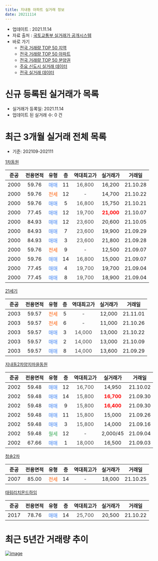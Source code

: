 ```yaml
---
title: 지내동 아파트 실거래 정보
date: 20211114
---
```


* 업데이트 : 2021.11.14
* 자료 출처 : [국토교통부 실거래가 공개시스템](http://rt.molit.go.kr)
* 바로 가기
    * [전국 거래량 TOP 50 지역](https://apt-info.github.io/apt-trade-info/tr)
    * [전국 거래량 TOP 50 아파트](https://apt-info.github.io/apt-trade-info/ta)
    * [전국 거래량 TOP 50 분양권](https://apt-info.github.io/apt-trade-info/tb)
    * [주요 신도시 실거래 데이터](https://apt-info.github.io/apt-trade-info/newtown)
    * [전국 실거래 데이터](https://apt-info.github.io/apt-trade-info/all)



<script async src="https://pagead2.googlesyndication.com/pagead/js/adsbygoogle.js"></script>
<!-- 기본광고 -->
<ins class="adsbygoogle"
     style="display:block"
     data-ad-client="ca-pub-1142216861245946"
     data-ad-slot="4805727019"
     data-ad-format="auto"
     data-full-width-responsive="true"></ins>
<script>
     (adsbygoogle = window.adsbygoogle || []).push({});
</script>


# 신규 등록된 실거래가 목록

* 실거래가 등록일: 2021.11.14
* 업데이트 된 실거래 수: 0 건




<script async src="https://pagead2.googlesyndication.com/pagead/js/adsbygoogle.js"></script>
<!-- 기본광고 -->
<ins class="adsbygoogle"
     style="display:block"
     data-ad-client="ca-pub-1142216861245946"
     data-ad-slot="4805727019"
     data-ad-format="auto"
     data-full-width-responsive="true"></ins>
<script>
     (adsbygoogle = window.adsbygoogle || []).push({});
</script>


# 최근 3개월 실거래 전체 목록
* 기준: 202109-202111


[1차동원](https://search.naver.com/search.naver?query=1%EC%B0%A8%EB%8F%99%EC%9B%90)

|준공|전용면적|유형|층|역대최고가|실거래가|거래일|
|:---:|:---:|:---:|:---:|:---:|:---:|:---:|
|2000|59.76|<span style="color:#4285F3">매매</span>|11|<span style="color:#444444">16,800</span>|16,200|21.10.28|
|2000|59.76|<span style="color:#FF5A00">전세</span>|12|<span style="color:#444444">-</span>|14,700|21.10.22|
|2000|59.76|<span style="color:#4285F3">매매</span>|5|<span style="color:#444444">16,800</span>|15,750|21.10.21|
|2000|77.45|<span style="color:#4285F3">매매</span>|12|<span style="color:#444444">19,700</span>|<b><span style="color:#FF0000">21,000</span></b>|21.10.07|
|2000|84.93|<span style="color:#4285F3">매매</span>|12|<span style="color:#444444">23,600</span>|20,600|21.10.05|
|2000|84.93|<span style="color:#4285F3">매매</span>|7|<span style="color:#444444">23,600</span>|19,900|21.09.29|
|2000|84.93|<span style="color:#4285F3">매매</span>|3|<span style="color:#444444">23,600</span>|21,800|21.09.28|
|2000|59.76|<span style="color:#FF5A00">전세</span>|9|<span style="color:#444444">-</span>|12,500|21.09.07|
|2000|59.76|<span style="color:#4285F3">매매</span>|14|<span style="color:#444444">16,800</span>|15,000|21.09.07|
|2000|77.45|<span style="color:#4285F3">매매</span>|4|<span style="color:#444444">19,700</span>|19,700|21.09.04|
|2000|77.45|<span style="color:#4285F3">매매</span>|8|<span style="color:#444444">19,700</span>|18,900|21.09.04|

[21세기](https://search.naver.com/search.naver?query=21%EC%84%B8%EA%B8%B0)

|준공|전용면적|유형|층|역대최고가|실거래가|거래일|
|:---:|:---:|:---:|:---:|:---:|:---:|:---:|
|2003|59.57|<span style="color:#FF5A00">전세</span>|5|<span style="color:#444444">-</span>|12,000|21.11.01|
|2003|59.57|<span style="color:#FF5A00">전세</span>|6|<span style="color:#444444">-</span>|11,000|21.10.26|
|2003|59.57|<span style="color:#4285F3">매매</span>|3|<span style="color:#444444">14,000</span>|13,000|21.10.22|
|2003|59.57|<span style="color:#4285F3">매매</span>|2|<span style="color:#444444">14,000</span>|13,000|21.10.09|
|2003|59.57|<span style="color:#4285F3">매매</span>|8|<span style="color:#444444">14,000</span>|13,600|21.09.29|

[지내동2차양지마을동원](https://search.naver.com/search.naver?query=%EC%A7%80%EB%82%B4%EB%8F%992%EC%B0%A8%EC%96%91%EC%A7%80%EB%A7%88%EC%9D%84%EB%8F%99%EC%9B%90)

|준공|전용면적|유형|층|역대최고가|실거래가|거래일|
|:---:|:---:|:---:|:---:|:---:|:---:|:---:|
|2002|59.48|<span style="color:#4285F3">매매</span>|12|<span style="color:#444444">16,700</span>|14,950|21.10.02|
|2002|59.48|<span style="color:#4285F3">매매</span>|14|<span style="color:#444444">15,800</span>|<b><span style="color:#FF0000">16,700</span></b>|21.09.30|
|2002|59.48|<span style="color:#4285F3">매매</span>|9|<span style="color:#444444">15,800</span>|<b><span style="color:#FF0000">16,400</span></b>|21.09.30|
|2002|59.48|<span style="color:#4285F3">매매</span>|11|<span style="color:#444444">15,800</span>|15,000|21.09.26|
|2002|59.48|<span style="color:#4285F3">매매</span>|3|<span style="color:#444444">15,800</span>|14,000|21.09.16|
|2002|59.48|<span style="color:#34A853">월세</span>|12|<span style="color:#444444">-</span>|2,000/45|21.09.04|
|2002|67.66|<span style="color:#4285F3">매매</span>|1|<span style="color:#444444">18,000</span>|16,500|21.09.03|

[청솔2차](https://search.naver.com/search.naver?query=%EC%B2%AD%EC%86%942%EC%B0%A8)

|준공|전용면적|유형|층|역대최고가|실거래가|거래일|
|:---:|:---:|:---:|:---:|:---:|:---:|:---:|
|2007|85.00|<span style="color:#FF5A00">전세</span>|14|<span style="color:#444444">-</span>|18,000|21.10.25|

[태림리치몬드하임](https://search.naver.com/search.naver?query=%ED%83%9C%EB%A6%BC%EB%A6%AC%EC%B9%98%EB%AA%AC%EB%93%9C%ED%95%98%EC%9E%84)

|준공|전용면적|유형|층|역대최고가|실거래가|거래일|
|:---:|:---:|:---:|:---:|:---:|:---:|:---:|
|2017|78.76|<span style="color:#4285F3">매매</span>|14|<span style="color:#444444">25,700</span>|20,500|21.10.22|



<script async src="https://pagead2.googlesyndication.com/pagead/js/adsbygoogle.js"></script>
<!-- 기본광고 -->
<ins class="adsbygoogle"
     style="display:block"
     data-ad-client="ca-pub-1142216861245946"
     data-ad-slot="4805727019"
     data-ad-format="auto"
     data-full-width-responsive="true"></ins>
<script>
     (adsbygoogle = window.adsbygoogle || []).push({});
</script>


# 최근 5년간 거래량 추이


<div style="width:100%;">
    <canvas id="deal_progress" height="200"></canvas>
</div>

<script>
new Chart(document.getElementById("deal_progress"), {
    type: 'line',
    data: {
        labels: ['16.01','16.02','16.03','16.04','16.05','16.06','16.07','16.08','16.09','16.10','16.11','16.12','17.01','17.02','17.03','17.04','17.05','17.06','17.07','17.08','17.09','17.10','17.11','17.12','18.01','18.02','18.03','18.04','18.05','18.06','18.07','18.08','18.09','18.10','18.11','18.12','19.01','19.02','19.03','19.04','19.05','19.06','19.07','19.08','19.09','19.10','19.11','19.12','20.01','20.02','20.03','20.04','20.05','20.06','20.07','20.08','20.09','20.10','20.11','20.12','21.01','21.02','21.03','21.04','21.05','21.06','21.07','21.08','21.09','21.10','21.11'],
        datasets: [{
            label: '매매/분양권',
            data: [10,7,13,10,6,2,12,11,6,22,12,7,8,5,8,3,4,8,4,3,5,5,7,4,4,3,6,2,7,2,2,8,7,3,3,5,6,8,5,2,4,5,9,7,2,10,4,8,15,8,3,6,4,5,8,8,9,6,23,34,14,2,11,15,22,18,15,6,11,8,0],
            borderColor: "rgba(66, 133, 243, 1)",
            backgroundColor: "rgba(66, 133, 243, 0.05)",
            borderWidth: 1,
            pointRadius: 0,
            fill: false,
            lineTension: 0
        },{
            label: '전/월세',
            data: [2,7,4,4,3,2,3,3,3,3,6,2,5,10,4,5,3,2,4,0,4,0,4,4,2,5,4,3,1,3,4,1,7,7,3,2,3,7,3,5,8,1,6,5,3,2,8,2,7,2,5,2,2,3,2,3,6,3,11,2,9,3,5,5,3,5,4,2,2,3,1],
            borderColor: "rgba(255, 90, 0, 1)",
            backgroundColor: "rgba(255, 90, 0, 0.05)",
            borderWidth: 1,
            pointRadius: 0,
            fill: false,
            lineTension: 0
        },{
            label: '합계',
            data: [12,14,17,14,9,4,15,14,9,25,18,9,13,15,12,8,7,10,8,3,9,5,11,8,6,8,10,5,8,5,6,9,14,10,6,7,9,15,8,7,12,6,15,12,5,12,12,10,22,10,8,8,6,8,10,11,15,9,34,36,23,5,16,20,25,23,19,8,13,11,1],
            borderColor: "rgba(0, 0, 0, 1)",
            backgroundColor: "rgba(0, 0, 0, 0.03)",
            borderWidth: 0.1,
            pointRadius: 0,
            fill: true,
            lineTension: 0
        }
        ]
    },
    options: {
        responsive: true,
        title: {
            display: false
        },
        tooltips: {
            mode: 'index',
            intersect: false
        },
        hover: {
            mode: 'nearest',
            intersect: true
        },
        scales: {
            xAxes: [{
                display: true,
                scaleLabel: {
                    display: true,
                    labelString: '년/월'
                }
            }],
            yAxes: [{
                display: true,
                ticks: {
                    suggestedMin: 0,
                },
                scaleLabel: {
                    display: true,
                    labelString: '실거래 수'
                }
            }]
        }
    }
});

</script>


[![image](https://apt-info.github.io/images/2020-01-03-apt-trade-info/1024x500.png)](https://play.google.com/store/apps/details?id=com.aptinfo.apttradeinfo)

